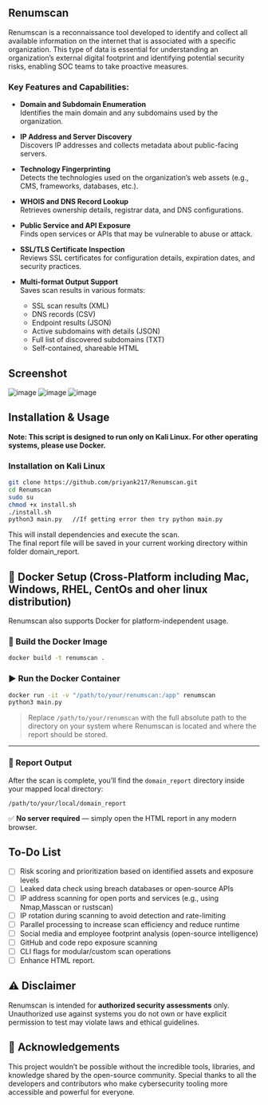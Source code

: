 
## Renumscan
Renumscan is a reconnaissance tool developed to identify and collect all available information on the internet that is associated with a specific organization. This type of data is essential for understanding an organization’s external digital footprint and identifying potential security risks, enabling SOC teams to take proactive measures.

### Key Features and Capabilities:

- **Domain and Subdomain Enumeration**  
  Identifies the main domain and any subdomains used by the organization.

- **IP Address and Server Discovery**  
  Discovers IP addresses and collects metadata about public-facing servers.

- **Technology Fingerprinting**  
  Detects the technologies used on the organization’s web assets (e.g., CMS, frameworks, databases, etc.).

- **WHOIS and DNS Record Lookup**  
  Retrieves ownership details, registrar data, and DNS configurations.

- **Public Service and API Exposure**  
  Finds open services or APIs that may be vulnerable to abuse or attack.

- **SSL/TLS Certificate Inspection**  
  Reviews SSL certificates for configuration details, expiration dates, and security practices.

- **Multi-format Output Support**  
  Saves scan results in various formats:
  - SSL scan results (XML)
  - DNS records (CSV)
  - Endpoint results (JSON)
  - Active subdomains with details (JSON)
  - Full list of discovered subdomains (TXT)
  - Self-contained, shareable HTML
## Screenshot
![image](https://github.com/user-attachments/assets/46907ecd-78d5-4918-bf95-f8036d4a0beb)
![image](https://github.com/user-attachments/assets/e930cb6c-5035-4c09-a09d-5fab92abec17)
![image](https://github.com/user-attachments/assets/06c3398b-b954-4c76-a4db-c9e39199eeb6)

## Installation & Usage

**Note: This script is designed to run only on Kali Linux. For other operating systems, please use Docker.**
### Installation on **Kali Linux**
```bash
git clone https://github.com/priyank217/Renumscan.git
cd Renumscan
sudo su
chmod +x install.sh
./install.sh
python3 main.py   //If getting error then try python main.py
```
This will install dependencies and execute the scan.  
The final report file will be saved in your current working directory within folder domain_report.

## 🐳 Docker Setup (Cross-Platform including Mac, Windows, RHEL, CentOs and oher linux  distribution)

Renumscan also supports Docker for platform-independent usage.

### 🔧 Build the Docker Image

```bash
docker build -t renumscan .
```

### ▶️ Run the Docker Container

```bash
docker run -it -v "/path/to/your/renumscan:/app" renumscan
python3 main.py
```
> Replace `/path/to/your/renumscan` with the full absolute path to the directory on your system where Renumscan is located and where the report should be stored.
---

### 📁 Report Output
After the scan is complete, you’ll find the `domain_report` directory inside your mapped local directory:

```
/path/to/your/local/domain_report
```
✅ **No server required** — simply open the HTML report in any modern browser.

## To-Do List
- [ ] Risk scoring and prioritization based on identified assets and exposure levels
- [ ] Leaked data check using breach databases or open-source APIs  
- [ ] IP address scanning for open ports and services (e.g., using Nmap,Masscan or rustscan)  
- [ ] IP rotation during scanning to avoid detection and rate-limiting  
- [ ] Parallel processing to increase scan efficiency and reduce runtime  
- [ ] Social media and employee footprint analysis (open-source intelligence)  
- [ ] GitHub and code repo exposure scanning
- [ ] CLI flags for modular/custom scan operations
- [ ] Enhance HTML report.

## ⚠️ Disclaimer

Renumscan is intended for **authorized security assessments** only.  
Unauthorized use against systems you do not own or have explicit permission to test may violate laws and ethical guidelines.

## 🙏 Acknowledgements

This project wouldn’t be possible without the incredible tools, libraries, and knowledge shared by the open-source community.
Special thanks to all the developers and contributors who make cybersecurity tooling more accessible and powerful for everyone.
